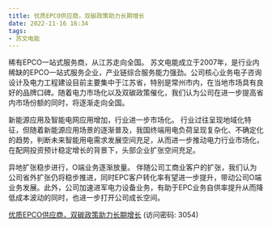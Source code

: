 ```yaml
---
title: 优质EPCO供应商，双碳政策助力长期增长
date: 2022-11-16 16:34
tags:
- 苏文电能
---
```

稀有EPCO一站式服务商，从江苏走向全国。
苏文电能成立于2007年，是行业内稀缺的EPCO一站式服务企业，产业链综合服务能力强劲。公司核心业务电子咨询设计及电力工程建设目前主要集中于江苏省，特别是常州市内，在当地市场具有良好的品牌口碑。随着电力市场化以及双碳政策催化，我们认为公司在进一步提高省内市场份额的同时，将逐渐走向全国。
<!-- more -->
新能源应用及智能电网应用增加，行业进一步市场化。
行业过往呈现地域化特征，但随着新能源应用场景的逐渐普及，我国终端用电负荷呈现复杂化、不确定化的趋势，判断未来智能用电需求发展空间充足，从而进一步推动电力行业市场化，在配网投资预计稳定增长的背景下，头部企业扩张空间充足。

异地扩张稳步进行，O端业务逐渐放量。
伴随公司工商业客户的扩张，我们认为公司省外扩张仍将稳步推进，同时EPC客户转化率有望进一步提升，带动公司O端业务发展。此外，公司加速进军电力设备业务，有助于EPC业务自供率提升从而降低成本波动的同时，也进一步打开公司成长空间。

[优质EPCO供应商，双碳政策助力长期增长](https://url12.ctfile.com/f/3948612-724539258-dde1b2?p=3054)
(访问密码: 3054)



